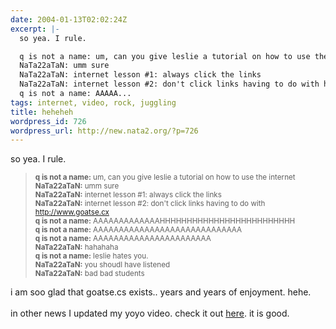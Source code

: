 ```yaml
---
date: 2004-01-13T02:02:24Z
excerpt: |-
  so yea. I rule.

  q is not a name: um, can you give leslie a tutorial on how to use the internet
  NaTa22aTaN: umm sure
  NaTa22aTaN: internet lesson #1: always click the links
  NaTa22aTaN: internet lesson #2: don't click links having to do with http://www.goatse.cx
  q is not a name: AAAAA...
tags: internet, video, rock, juggling
title: heheheh
wordpress_id: 726
wordpress_url: http://new.nata2.org/?p=726
---
```


so yea. I rule.
<blockquote><small>
<b>q is not a name:</b> um, can you give leslie a tutorial on how to use the internet<br/>
<b>NaTa22aTaN:</b> umm sure<br/>
<b>NaTa22aTaN:</b> internet lesson #1: always click the links<br/>
<b>NaTa22aTaN:</b> internet lesson #2: don't click links having to do with <a href="http://www.goatse.cx">http://www.goatse.cx</a><br/>
<b>q is not a name:</b> AAAAAAAAAAAAAHHHHHHHHHHHHHHHHHHHHHHHHH<br/>
<b>q is not a name:</b> AAAAAAAAAAAAAAAAAAAAAAAAAAAAA<br/>
<b>q is not a name:</b> AAAAAAAAAAAAAAAAAAAAAAA<br/>
<b>NaTa22aTaN:</b> hahahaha<br/>
<b>q is not a name:</b> leslie hates you.<br/>
<b>NaTa22aTaN:</b> you shoudl have listened<br/>
<b>NaTa22aTaN:</b> bad bad students<br/>
</small>
</blockquote>
i am soo glad that goatse.cs exists.. years and years of enjoyment. hehe.<br/><br/>in other news I updated my yoyo video. check it out <a href="http://nata2.info/pictures/juggling/yoyo/rock2.wmv">here</a>. it is good.
